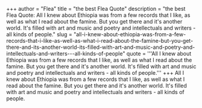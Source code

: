 +++
author = "Flea"
title = "the best Flea Quote"
description = "the best Flea Quote: All I knew about Ethiopia was from a few records that I like, as well as what I read about the famine. But you get there and it's another world. It's filled with art and music and poetry and intellectuals and writers - all kinds of people."
slug = "all-i-knew-about-ethiopia-was-from-a-few-records-that-i-like-as-well-as-what-i-read-about-the-famine-but-you-get-there-and-its-another-world-its-filled-with-art-and-music-and-poetry-and-intellectuals-and-writers---all-kinds-of-people"
quote = '''All I knew about Ethiopia was from a few records that I like, as well as what I read about the famine. But you get there and it's another world. It's filled with art and music and poetry and intellectuals and writers - all kinds of people.'''
+++
All I knew about Ethiopia was from a few records that I like, as well as what I read about the famine. But you get there and it's another world. It's filled with art and music and poetry and intellectuals and writers - all kinds of people.
